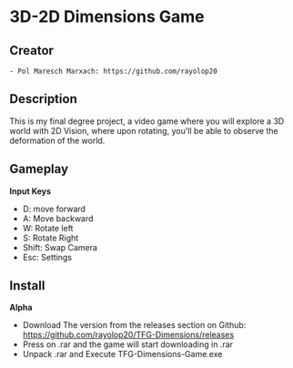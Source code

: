 # 3D-2D Dimensions Game

## Creator
    - Pol Maresch Marxach: https://github.com/rayolop20

## Description
This is my final degree project, a video game where you will explore a 3D world with 2D Vision, where upon rotating, you'll be able to observe the deformation of the world.

## Gameplay
**Input Keys**
- D: move forward
- A: Move backward
- W: Rotate left
- S: Rotate Right
- Shift: Swap Camera
- Esc: Settings

## Install
**Alpha**
- Download The version from the releases section on Github: https://github.com/rayolop20/TFG-Dimensions/releases
- Press on .rar and the game will start downloading in .rar
- Unpack .rar and Execute TFG-Dimensions-Game.exe
